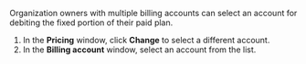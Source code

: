 Organization owners with multiple billing accounts can select an account for debiting the fixed portion of their paid plan.

1. In the **Pricing** window, click **Change** to select a different account.
1. In the **Billing account** window, select an account from the list.